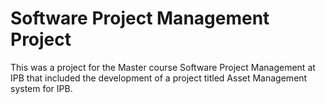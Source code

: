 # Software Project Management Project

This was a project for the Master course Software Project Management at IPB that included the development of a project titled Asset Management system for IPB.


